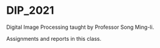 # DIP_2021
Digital Image Processing taught by Professor Song Ming-li.

Assignments and reports in this class.
